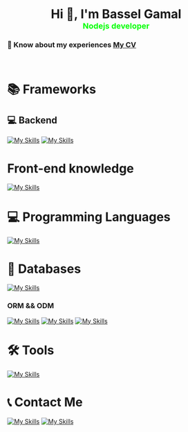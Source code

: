 <h1 align="center">Hi 👋, I'm Bassel Gamal <br/>
<font size="4" color='lime'>Nodejs developer </font>
 </h1>
 <h3>
 📄 Know about my experiences 
 <a href="https://drive.google.com/file/d/19RjycYeZDgQsQ-iI86niQ74n7gysEJTv/view?usp=drive_link" rel="nofollow">My CV</a>
 </h3>

<br/>


# 📚 Frameworks
## 💻 Backend 
[![My Skills](https://skillicons.dev/icons?i=nodejs,expressjs,nestjs,firebase,jest,nginx,redis,rabbitmq&theme=dark)](https://skillicons.dev)
[![My Skills](https://camo.githubusercontent.com/e3aef779877ecfad97fc1e213d3c449a685e6766c0c7fdca210802d4a1f59302/68747470733a2f2f696d672e736869656c64732e696f2f62616467652f536f636b65742e696f2d626c61636b3f7374796c653d666f722d7468652d6261646765266c6f676f3d736f636b65742e696f266261646765436f6c6f723d303130313031)]()
<br/>

# Front-end knowledge 
[![My Skills](https://skillicons.dev/icons?i=react,nextjs,mui,tailwind,html,vite,css&theme=dark)](https://skillicons.dev)

# 💻 Programming Languages

[![My Skills](https://skillicons.dev/icons?i=javascript,typescript&theme=dark)](https://skillicons.dev)

# 💾 Databases

[![My Skills](https://skillicons.dev/icons?i=mysql,postgres,mongodb&theme=dark)](https://skillicons.dev)

### ORM && ODM
 [![My Skills](https://skillicons.dev/icons?i=prisma,sequelize&theme=dark)](https://skillicons.dev)
 [![My Skills](https://img.shields.io/badge/TypeOrm-grey?style=for-the-badge&logo=typeorm&logoColor=white)]()
 [![My Skills](https://img.shields.io/badge/mongoose-red?style=for-the-badge&logo=mongoose&logoColor=white)]()


# 🛠 Tools

 [![My Skills](https://skillicons.dev/icons?i=npm,pnpm,postman,docker,git,github,vscode,webpack&theme=dark)](https://skillicons.dev)

# 📞 Contact Me

 [![My Skills](https://skillicons.dev/icons?i=linkedin&theme=dark)](https://www.linkedin.com/in/devbasselgamal/)
 [![My Skills](https://skillicons.dev/icons?i=gmail&theme=dark)](mailto:dev.bassel.js@gmail.com)

#

